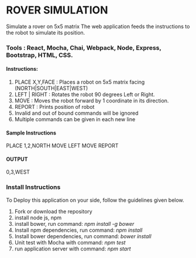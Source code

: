 # ROVER SIMULATION
Simulate a rover on 5x5 matrix
The web application feeds the instructions to the robot to simulate its position.

### Tools : React, Mocha, Chai, Webpack, Node, Express, Bootstrap, HTML, CSS.

#### Instructions:
  1. PLACE X,Y,FACE : Places a robot on 5x5 matrix facing (NORTH|SOUTH|EAST|WEST)   
  2. LEFT | RIGHT : Rotates the robot 90 degrees Left or Right.
  3. MOVE : Moves the robot forward by 1 coordinate in its direction.
  4. REPORT : Prints position of robot
  5. Invalid and out of bound commands will be ignored
  6. Multiple commands can be given in each new line

#### Sample Instructions
PLACE 1,2,NORTH
MOVE
LEFT
MOVE
REPORT

#### OUTPUT
  0,3,WEST



### Install Instructions
To Deploy this application on your side, follow the guidelines given below.
  1. Fork or download the repository
  2. install node js, npm
  3. install bower, run command: *npm install -g bower* 
  4. Install npm dependencies, run command: *npm install*
  5. Install bower dependencies, run command: *bower install*
  6. Unit test with Mocha with command: *npm test*
  7. run application server with command: *npm start*
